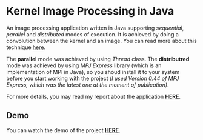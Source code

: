 # Kernel Image Processing in Java

An image processing application written in Java supporting *sequential*, *parallel* and *distributed* modes of execution. It is achieved by doing a convolution between the kernel and an image. You can read more about this technique [here](https://en.wikipedia.org/wiki/Kernel_(image_processing)).

The **parallel** mode was achieved by using *Thread* class. The **distributred** mode was achieved by using *MPJ Express* library (which is an implementation of MPI in Java), so you shoud install it to your system before you start working with the project *(I used Version 0.44 of MPJ Express, which was the latest one at the moment of publication)*.

For more details, you may read my report about the application [**HERE**](https://github.com/MrPatrek/kernel-image-processing/blob/main/Oleksandr-Babenko-kernel-image-processing-report.pdf).

## Demo

You can watch the demo of the project [**HERE**](https://www.youtube.com/watch?v=65NrijktX3U).
